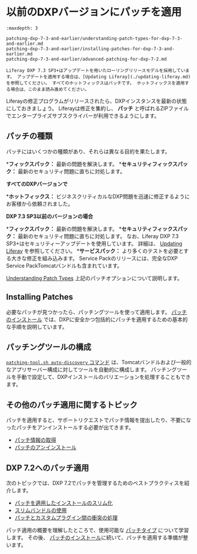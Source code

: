 # 以前のDXPバージョンにパッチを適用

```{toctree}
:maxdepth: 3

patching-dxp-7-3-and-earlier/understanding-patch-types-for-dxp-7-3-and-earlier.md
patching-dxp-7-3-and-earlier/installing-patches-for-dxp-7-3-and-earlier.md
patching-dxp-7-3-and-earlier/advanced-patching-for-dxp-7-2.md
```

```{note}
Liferay DXP 7.3 SP3+はアップデートを用いたローリングリリースモデルを採用しています。 アップデートを適用する場合は、[Updating Liferay](./updating-liferay.md)を参照してください。 すべてのホットフィックスはパッチです。 ホットフィックスを適用する場合は、このまま読み進めてください。
```

Liferayの修正プログラムがリリースされたら、DXPインスタンスを最新の状態にしておきましょう。 Liferayは修正を集約し、 **パッチ** と呼ばれるZIPファイルでエンタープライズサブスクライバーが利用できるようにします。

## パッチの種類

パッチにはいくつかの種類があり、それらは異なる目的を果たします。

***フィックスパック：** 最新の問題を解決します。
***セキュリティフィックスパック：** 最新のセキュリティ問題に直ちに対処します。

**すべてのDXPバージョンで**

***ホットフィックス：** ビジネスクリティカルなDXP問題を迅速に修正するようにお客様から依頼されました。

**DXP 7.3 SP3以前のバージョンの場合**

***フィックスパック：** 最新の問題を解決します。
***セキュリティフィックスパック：** 最新のセキュリティ問題に直ちに対処します。 なお、Liferay DXP 7.3 SP3+はセキュリティーアップデートを使用しています。 詳細は、 [Updating Liferay](./updating-liferay.md) を参照してください。
***サービスパック：** より多くのテストを必要とする大きな修正を組み込みます。 Service Packのリリースには、完全なDXP Service PackTomcatバンドルも含まれています。

[Understanding Patch Types](./patching-dxp-7-3-and-earlier/understanding-patch-types-for-dxp-7-3-and-earlier.md) 上記のパッチオプションについて説明します。

## Installing Patches

必要なパッチが見つかったら、パッチングツールを使って適用します。 [パッチのインストール](./patching-dxp-7-3-and-earlier/installing-patches-for-dxp-7-3-and-earlier.md) では、DXPに安全かつ包括的にパッチを適用するための基本的な手順を説明しています。

## パッチングツールの構成

[`patching-tool.sh auto-discovery` コマンド](./reference/configuring-the-patching-tool.md) は、Tomcatバンドルおよび一般的なアプリサーバー構成に対してツールを自動的に構成します。 パッチングツールを手動で設定して、DXPインストールのバリエーションを処理することもできます。

## その他のパッチ適用に関するトピック

パッチを適用すると、サポートリクエストでパッチ情報を提出したり、不要になったパッチをアンインストールする必要が出てきます。

* [パッチ情報の取得](./reference/getting-patch-information.md)
* [パッチのアンインストール](./reference/uninstalling-patches.md)

## DXP 7.2へのパッチ適用

次のトピックでは、DXP 7.2でパッチを管理するためのベストプラクティスを紹介します。

* [パッチを適用したインストールのスリム化](./patching-dxp-7-3-and-earlier/advanced-patching-for-dxp-7-2/slimming-down-patched-installations.md)
* [スリムバンドルの使用](./patching-dxp-7-3-and-earlier/advanced-patching-for-dxp-7-2/using-slim-bundles.md)
* [パッチとカスタムプラグイン間の衝突の処理](./patching-dxp-7-3-and-earlier/advanced-patching-for-dxp-7-2/custom-code-and-patch-compatibility.md)

パッチ適用の概要を理解したところで、使用可能な [パッチタイプ](./patching-dxp-7-3-and-earlier/understanding-patch-types-for-dxp-7-3-and-earlier.md) について学習します。 その後、 [パッチのインストール](./patching-dxp-7-3-and-earlier/installing-patches-for-dxp-7-3-and-earlier.md)に続いて、パッチを適用する準備が整います。
